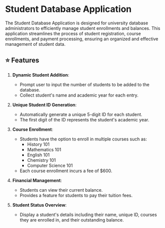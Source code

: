# Student Database Application 

The Student Database Application is designed for university database administrators to efficiently manage student enrollments and balances. This application streamlines the process of student registration, course enrollments, and payment processing, ensuring an organized and effective management of student data.

## :star: Features

1. **Dynamic Student Addition**:
   - Prompt user to input the number of students to be added to the database.
   - Collect student's name and academic year for each entry.

2. **Unique Student ID Generation**:
   - Automatically generate a unique 5-digit ID for each student.
   - The first digit of the ID represents the student's academic year.

3. **Course Enrollment**:
   - Students have the option to enroll in multiple courses such as:
     - History 101
     - Mathematics 101
     - English 101
     - Chemistry 101
     - Computer Science 101
   - Each course enrollment incurs a fee of $600.

4. **Financial Management**:
   - Students can view their current balance.
   - Provides a feature for students to pay their tuition fees.

5. **Student Status Overview**:
   - Display a student's details including their name, unique ID, courses they are enrolled in, and their outstanding balance.

